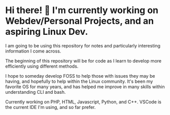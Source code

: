 # Hi there! 👋 I'm currently working on Webdev/Personal Projects, and an aspiring Linux Dev.
I am going to be using this repository for notes and particularly interesting information I come across.

The beginning of this repository will be for code as I learn to develop more efficiently using different methods.

I hope to someday develop FOSS to help those with issues they may be having, and hopefully to help within the Linux community. It's been my favorite OS for many years, and has helped me improve in many skills within understanding CLI and bash.

Currently working on PHP, HTML, Javascript, Python, and C++.
VSCode is the current IDE I'm using, and so far prefer.

<!--
**WaylonDN/waylondn** is a ✨ _special_ ✨ repository because its `README.md` (this file) appears on your GitHub profile.

Here are some ideas to get you started:

- 🔭 I’m currently working on ...
- 🌱 I’m currently learning ...
- 👯 I’m looking to collaborate on ...
- 🤔 I’m looking for help with ...
- 💬 Ask me about ...
- 📫 How to reach me: ...
- 😄 Pronouns: ...
- ⚡ Fun fact: ...
-->
